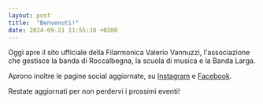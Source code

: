```yaml
---
layout: post
title:  "Benvenuti!"
date: 2024-09-21 11:55:10 +0200
---
```


Oggi apre il sito ufficiale della Filarmonica Valerio Vannuzzi, l'associazione che gestisce la banda di Roccalbegna, la scuola di musica e la Banda Larga.

Aprono inoltre le pagine social aggiornate, su [Instagram](https://www.instagram.com/banda_larga_banda) e [Facebook](https://www.facebook.com/people/Filarmonica-Vannuzzi/61566380846466).

Restate aggiornati per non perdervi i prossimi eventi!

